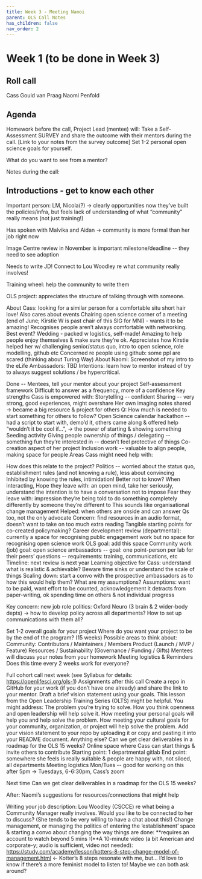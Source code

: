```yaml
---
title: Week 3 - Meeting Namoi
parent: OLS Call Notes
has_children: false
nav_order: 2
---
```


# Week 1 (to be done in Week 3)
## Roll call
Cass Gould van Praag
Naomi Penfold

## Agenda

Homework before the call, Project Lead (mentee) will:
Take a Self-Assessment SURVEY and share the outcome with their mentors during the call.
 [Link to your notes from the survey outcome]
Set 1-2 personal open science goals for yourself.




What do you want to see from a mentor?




Notes during the call:

## Introductions - get to know each other

Important person: LM, Nicola(?) → clearly opportunities now they’ve built the policies/infra, but feels lack of understanding of what “community” really means (not just training!)

Has spoken with Malvika and Aidan → community is more formal than her job right now

Image Centre review in November is important milestone/deadline -- they need to see adoption

Needs to write JD! Connect to Lou Woodley re what community really involves!

Training wheel: help the community to write them

OLS project: appreciates the structure of talking through with someone.

About Cass:
looking for a similar person for a comfortable situ
short hair love!
Also cares about events
Chairing open science corner of a meeting (end of June; Kirstie W is past chair of this SIG for MNI) - wants it to be amazing! Recognises people aren’t always comfortable with networking.
Best event? Wedding - packed w logistics, self-made! Amazing to help people enjoy themselves & make sure they’re ok.
Appreciates how Kirstie helped her w/ challenging senior/status quo, intro to open science, role modelling, github etc
Concerned re people using github: some ppl are scared (thinking about Turing Way)
About Naomi:
Screenshot of my intro to the eLife Ambassadors:
TBD
Intentions: learn how to mentor instead of try to always suggest solutions / be hypercritical.


Done -- Mentees, tell your mentor about your project
Self-assessment framework
Difficult to answer as a frequency, more of a confidence
Key strengths Cass is empowered with:
Storytelling -- confident
Sharing -- very strong, good experiences, might overshare
Her own imaging notes shared → became a big resource & project for others
Q: How much is needed to start something for others to follow?
Open Science calendar hackathon -- had a script to start with, demo’d it, others came along & offered help “wouldn’t it be cool if…”, → the power of starting & showing something
Seeding activity
Giving people ownership of things / delegating -- something fun they’re interested in -- doesn’t feel protective of things
Co-creation aspect of her project
Inclusion work -- valuable to align people, making space for people
Areas Cass might need help with:
>>
How does this relate to the project?
Politics -- worried about the status quo, establishment rules (and not knowing a rule), less about convincing
Inhibited by knowing the rules, intimidation! Better not to know?
When interacting,
Hope they leave with: an open mind, take her seriously, understand the intention is to have a conversation not to impose
Fear they leave with: impression they’re being told to do something completely differently by someone they’re different to
This sounds like organisational change management
Helped: when others are onside and can answer Qs too, not the only advocate
Concern: find resources in an audio format, doesn’t want to take on too much extra reading
Tangible starting points for co-created policymaking?
Career development review (departmental): currently a space for recognising public engagement work but no space for recognising open science work
OLS goal: add this space
Community work (job) goal: open science ambassadors -- goal: one point-person per lab for their peers’ questions -- requirements: training, communications, etc
Timeline: next review is next year
Learning objective for Cass: understand what is realistic & achievable? Beware time sinks or understand the scale of things
Scaling down: start a convo with the prospective ambassadors as to how this would help them? What are my assumptions?
Assumptions: want to be paid, want effort to be counted, acknowledgement it detracts from paper-writing, ok spending time on others & not individual progress

Key concern: new job role politics: Oxford Neuro (3 brain & 2 wider-body depts) → how to develop policy across all departments? How to set up communications with them all?


Set 1-2 overall goals for your project
Where do you want your project to be by the end of the program? (15 weeks)
Possible areas to think about:
Community: Contributors / Maintainers / Members
Product (Launch / MVP / Feature)
Resources / Sustainability (Governance / Funding / Gifts)
Mentees will discuss your notes from your homework
Meeting logistics & Reminders
Does this time every 2 weeks work for everyone?


Full cohort call next week (see Syllabus for details: https://openlifesci.org/ols-1)
Assignments after this call
Create a repo in GitHub for your work (if you don’t have one already) and share the link to your mentor.
Draft a brief vision statement using your goals. This lesson from the Open Leadership Training Series (OLTS) might be helpful.
You might address:
The problem you’re trying to solve.
How you think openness and open leadership will help solve it.
How meeting your personal goals will help you and help solve the problem.
How meeting your cultural goals for your community, organization, or project will help solve the problem.
Add your vision statement to your repo by uploading it or copy and pasting it into your README document.
Anything else?
Can we get clear deliverables in a roadmap for the OLS 15 weeks?
Online space where Cass can start things & invite others to contribute
Starting point: 1 departmental gitlab
End point: somewhere she feels is really suitable & people are happy with, not siloed, all departments
Meeting logistics
Mon/Tues -- good for working on this after 5pm → Tuesdays, 6-6:30pm, Cass’s zoom

Next time
Can we get clear deliverables in a roadmap for the OLS 15 weeks?

After: Naomi’s suggestions for resources/connections that might help

Writing your job description: Lou Woodley (CSCCE) re what being a Community Manager really involves. Would you like to be connected to her to discuss? (She tends to be very willing to have a chat about this!)
Change management, or managing the politics of entering the ‘establishment’ space & starting a convo about changing the way things are done:
**requires an account to watch beyond 5 mins :(**A 10-minute video (a bit American and corporate-y; audio is sufficient, video not needed): https://study.com/academy/lesson/kotters-8-step-change-model-of-management.html ← Kotter’s 8 steps resonate with me, but...
I’d love to know if there’s a more feminist model to listen to! Maybe we can both ask around?
